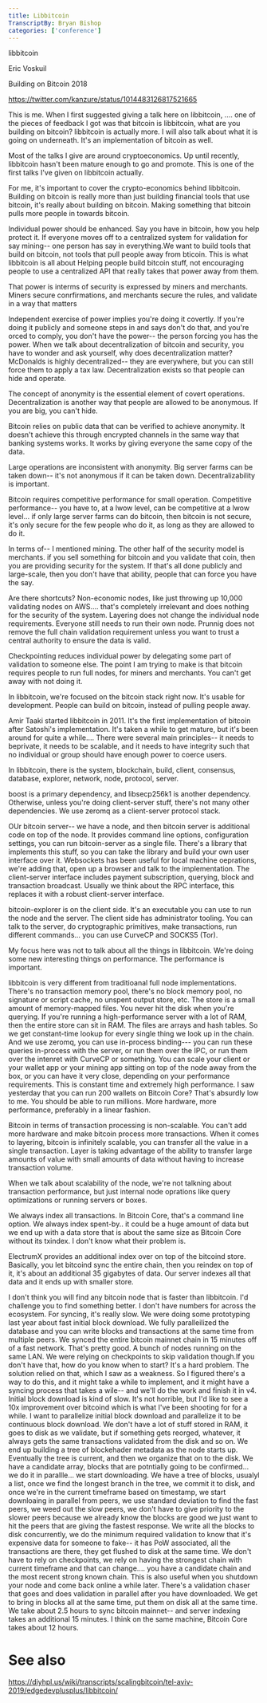 ```yaml
---
title: Libbitcoin
TranscriptBy: Bryan Bishop
categories: ['conference']
---
```


libbitcoin

Eric Voskuil

Building on Bitcoin 2018

<https://twitter.com/kanzure/status/1014483126817521665>

This is me. When I first suggested giving a talk here on libbitcoin, ....  one of the pieces of feedback I got was that bitcoin is libbitcoin, what are you building on bitcoin? libbitcoin is actually more. I will also talk about what it is going on underneath. It's an implementation of bitcoin as well.

Most of the talks I give are around cryptoeconomics. Up until recently, libbitcoin hasn't been mature enough to go and promote. This is one of the first talks I've given on libbitcoin actually.

For me, it's important to cover the crypto-economics behind libbitcoin. Building on bitcoin is really more than just building financial tools that use bitcoin, it's really about building on bitcoin. Making something that bitcoin pulls more people in towards bitcoin.

Individual power should be enhanced. Say you have in bitcoin, how you help protect it. If everyone moves off to a centralized system for validation for say mining-- one person has say in everything.We want to build tools that build on bitcoin, not tools that pull people away from bticoin. This is what libbitcoin is all about Helping people build bitcoin stuff, not encouraging people to use a centralized API that really takes that power away from them.

That power is interms of security is expressed by miners and merchants. Miners secure conrfirmations, and merchants secure the rules, and validate in a way that matters

Independent exercise of power implies you're doing it covertly. If you're doing it publicly and someone steps in and says don't do that, and you're orced to comply, you don't have the power-- the person forcing you has the power. When we talk about decentralization of bitcoin and security, you have to wonder and ask yourself, why does decentralization matter? McDonalds is highly decentralized-- they are everywhere, but you can still force them to apply a tax law. Decentralization exists so that people can hide and operate.

The concept of anonymity is the essential element of covert operations. Decentralization is another way that people are allowed to be anonymous. If you are big, you can't hide.

Bitcoin relies on public data that can be verified to achieve anonymity. It doesn't achieve this through encrypted channels in the same way that banking systems works. It works by giving everyone the same copy of the data.

Large operations are inconsistent with anonymity. Big server farms can be taken down-- it's not anonymous if it can be taken down. Decentralizability is important.

Bitcoin requires competitive performance for small operation. Competitive performance-- you have to, at a lwow level, can be competitive at a lwow level... if only large server farms can do bitcoin, then bitcoin is not secure, it's only secure for the few people who do it, as long as they are allowed to do it.

In terms of-- I mentioned mining. The other half of the security model is merchants. if you sell something for bitcoin and you validate that coin, then you are providing security for the system. If that's all done publicly and large-scale, then you don't have that ability, people that can force you have the say.

Are there shortcuts? Non-economic nodes, like just throwing up 10,000 validating nodes on AWS.... that's completely irrelevant and does nothing for the security of the system. Layering does not change the individual node requirements. Everyone still needs to run their own node. Prunnig does not remove the full chain validation requirement unless you want to trust a central authority to ensure the data is valid.

Checkpointing reduces individual power by delegating some part of validation to someone else. The point I am trying to make is that bitcoin requires people to run full nodes, for miners and merchants. You can't get away with not doing it.

In libbitcoin, we're focused on the bitcoin stack right now. It's usable for development. People can build on bitcoin, instead of pulling people away.

Amir Taaki started libbitcoin in 2011. It's the first implementation of bitcoin after Satoshi's implementation. It's taken a while to get mature, but it's been around for quite a while.... There were several main principles-- it needs to beprivate, it needs to be scalable, and it needs to have integrity such that no individual or group should have enough power to coerce users.

In libbitcoin, there is the system, blockchain, build, client, consensus, database, explorer, network, node, protocol, server.

boost is a primary dependency, and libsecp256k1 is another dependency. Otherwise, unless you're doing client-server stuff, there's not many other dependencies. We use zeromq as a client-server protocol stack.

OUr bitcoin server-- we have a node, and then bitcoin server is additional code on top of the node. It provides command line options, configuration settings, you can run bitcoin-server as a single file. There's a library that implements this stuff, so you can take the library and build your own user interface over it. Websockets has been useful for local machine oeprations, we're adding that, open up a browser and talk to the implementation. The client-server interface includes payment subscription, querying, block and transaction broadcast. Usually we think about the RPC interface, this replaces it with a robust client-server interface.

bitcoin-explorer is on the client side. It's an executable you can use to run the node and the server. The client side has administrator tooling. You can talk to the server, do cryptographic primitives, make transactions, run different commands... you can use CurveCP and SOCKS5 (Tor).

My focus here was not to talk about all the things in libbitcoin. We're doing some new interesting things on performance. The performance is important.

libbitcoin is very different from traditioanal full node implementations. There's no transaction memory pool, there's no block memory pool, no signature or script cache, no unspent output store, etc. The store is a small amount of memory-mapped files. You never hit the disk when you're querying. If you're running a high-performance server with a lot of RAM, then the entire store can sit in RAM. The files are arrays and hash tables. So we get constant-time lookup for every single thing we look up in the chain. And we use zeromq, you can use in-process binding--- you can run these queries in-process with the server, or run them over the IPC, or run them over the intenret with CurveCP or something. You can scale your client or your wallet app or your mining app sitting on top of the node away from the box, or you can have it very close, depending on your performance requirements. This is constant time and extremely high performance. I saw yesterday that you can run 200 wallets on Bitcoin Core? That's absurdly low to me. You should be able to run millions. More hardware, more performance, preferably in a linear fashion.

Bitcoin in terms of transaction processing is non-scalable. You can't add more hardware and make bitcoin process more transactions. When it comes to layering, bitcoin is infinitely scalable, you can transfer all the value in a single transaction. Layer is taking advantage of the ability to transfer large amounts of value with small amounts of data without having to increase transaction volume.

When we talk about scalability of the node, we're not talkning about transaction performance, but just internal node oprations like query optimizations or running servers or boxes.

We always index all transactions. In Bitcoin Core, that's a command line option. We always index spent-by.. it could be a huge amount of data but we end up with a data store that is about the same size as Bitcoin Core without its txindex. I don't know what their problem is.

ElectrumX provides an additional index over on top of the bitcoind store. Basically, you let bitcoind sync the entire chain, then you reindex on top of it, it's about an additional 35 gigabytes of data. Our server indexes all that data and it ends up with smaller store.

I don't think you will find any bitcoin node that is faster than libbitcoin. I'd challenge you to find something better. I don't have numbers for across the ecosystem. For syncing, it's really slow. We were doing some prototyping last year about fast initial block download. We fully paralleilized the database and you can write blocks and transactions at the same time from multiple peers. We synced the entire bitcoin mainnet chain in 15 minutes off of a fast network. That's pretty good. A bunch of nodes running on the same LAN. We were relying on checkpoints to skip validation though.If you don't have that, how do you know when to start? It's a hard problem. The solution relied on that, which I saw as a weakness. So I figured there's a way to do this, and it might take a while to implement, and it might have a syncing process that takes a wile-- and we'll do the work and finish it in v4. Initial block download is kind of slow. It's not horrible, but I'd like to see a 10x improvement over bitcoind which is what I've been shooting for for a while. I want to parallelize initial block download and parallelize it to be continuous block download. We don't have a lot of stuff stored in RAM, it goes to disk as we validate, but if something gets reorged, whatever, it always gets the same transactions validated from the disk and so on. We end up building a tree of blockehader metadata as the node starts up. Eventually the tree is current, and then we organize that on to the disk. We have a candidate array, blocks that are potntially going to be confirmed... we do it in parallle... we start downloading. We have a tree of blocks, usualyl a list, once we find the longest branch in the tree, we commit it to disk, and once we're in the current timeframe based on timestamp, we start downloaing in parallel from peers, we use standard deviation to find the fast peers, we weed out the slow peers, we don't have to give priority to the slower peers because we already know the blocks are good we just want to hit the peers that are giving the fastest response. We write all the blocks to disk concurrently, we do the minimum required validation to know that it's expensive data for someone to fake-- it has PoW associated, all the transactions are there, they get flushed to disk at the same time. We don't have to rely on checkpoints, we rely on having the strongest chain with current timeframe and that can change.... you have a candidate chain and the most recent strong known chain. This is also useful when you shutdown your node and come back online a while later. There's a validation chaser that goes and does validation in parallel after you have downloaded. We get to bring in blocks all at the same time, put them on disk all at the same time. We take about 2.5 hours to sync bitcoin mainnet-- and server indexing takes an additional 15 minutes.  I think on the same machine, Bitcoin Core takes about 12 hours.

# See also

<https://diyhpl.us/wiki/transcripts/scalingbitcoin/tel-aviv-2019/edgedevplusplus/libbitcoin/>
